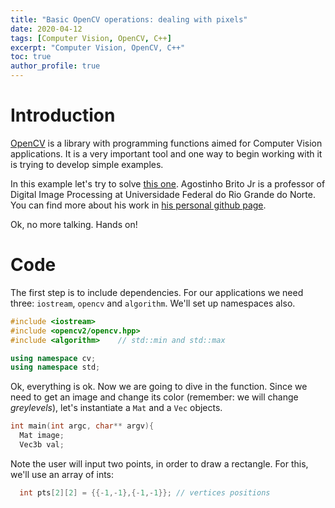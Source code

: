 ```yaml
---
title: "Basic OpenCV operations: dealing with pixels"
date: 2020-04-12
tags: [Computer Vision, OpenCV, C++]
excerpt: "Computer Vision, OpenCV, C++"
toc: true
author_profile: true
---
```


# Introduction

[OpenCV](https://opencv.org/) is a library with programming functions aimed for Computer Vision applications. It is a very important tool and one way to begin working with it is trying to develop simple examples.

In this example let's try to solve [this one](https://agostinhobritojr.github.io/tutorial/pdi/#_exerc%C3%ADcios). Agostinho Brito Jr is a professor of Digital Image Processing at Universidade Federal do Rio Grande do Norte. You can find more about his work in [his personal github page](https://agostinhobritojr.github.io).

Ok, no more talking. Hands on!

# Code

The first step is to include dependencies. For our applications we need three: ```iostream```, ```opencv``` and ```algorithm```. We'll set up namespaces also.

```cpp
#include <iostream>
#include <opencv2/opencv.hpp>
#include <algorithm>    // std::min and std::max

using namespace cv;
using namespace std;

```

Ok, everything is ok. Now we are going to dive in the function. Since we need to get an image and change its color (remember: we will change *greylevels*), let's instantiate a ```Mat``` and a ```Vec``` objects.

```cpp
int main(int argc, char** argv){
  Mat image;
  Vec3b val;
```

Note the user will input two points, in order to draw a rectangle. For this, we'll use an array of ints:

```cpp
  int pts[2][2] = {{-1,-1},{-1,-1}}; // vertices positions
```


